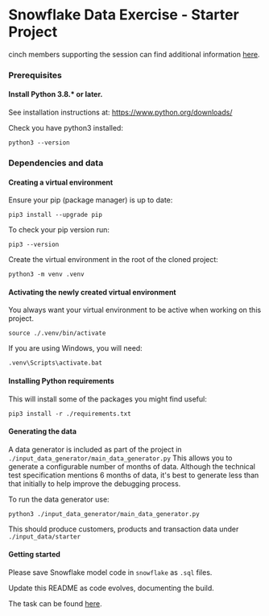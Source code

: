 # Snowflake Data Exercise - Starter Project

cinch members supporting the session can find additional information [here](https://github.com/cinch-labs/data-engineer-tech-exercise-solution).

### Prerequisites

#### Install Python 3.8.* or later.

See installation instructions at: https://www.python.org/downloads/

Check you have python3 installed:

    python3 --version

### Dependencies and data

#### Creating a virtual environment

Ensure your pip (package manager) is up to date:

    pip3 install --upgrade pip

To check your pip version run:

    pip3 --version


Create the virtual environment in the root of the cloned project:

    python3 -m venv .venv

#### Activating the newly created virtual environment

You always want your virtual environment to be active when working on this project.

    source ./.venv/bin/activate

If you are using Windows, you will need:

    .venv\Scripts\activate.bat

#### Installing Python requirements

This will install some of the packages you might find useful:

    pip3 install -r ./requirements.txt

#### Generating the data

A data generator is included as part of the project in `./input_data_generator/main_data_generator.py`
This allows you to generate a configurable number of months of data.
Although the technical test specification mentions 6 months of data, it's best to generate
less than that initially to help improve the debugging process.

To run the data generator use:

    python3 ./input_data_generator/main_data_generator.py

This should produce customers, products and transaction data under `./input_data/starter`

#### Getting started

Please save Snowflake model code in `snowflake` as `.sql` files.

Update this README as code evolves, documenting the build.

The task can be found [here](./TASK.md).

